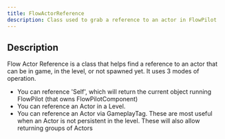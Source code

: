 ```yaml
---
title: FlowActorReference
description: Class used to grab a reference to an actor in FlowPilot
---
```


## Description

Flow Actor Reference is a class that helps find a reference to an actor that can be in game, in the level, or not spawned yet.
It uses 3 modes of operation.

- You can reference 'Self', which will return the current object running FlowPilot (that owns FlowPilotComponent)
- You can reference an Actor in a Level.
- You can reference an Actor via GameplayTag. These are most useful when an Actor is not persistent in the level. These will also allow returning groups of Actors
